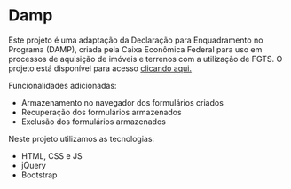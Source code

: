 # Damp 

Este projeto é uma adaptação da Declaração para Enquadramento no Programa (DAMP), criada pela Caixa Econômica Federal para uso em processos de aquisição de imóveis e terrenos com a utilização de FGTS. O projeto está disponível para acesso [clicando aqui.][link-projeto]

Funcionalidades adicionadas:
- Armazenamento no navegador dos formulários criados
- Recuperação dos formulários armazenados
- Exclusão dos formulários armazenados

Neste projeto utilizamos as tecnologias:
- HTML, CSS e JS
- jQuery
- Bootstrap

[link-projeto]: https://gabrieszin.github.io/damp/
